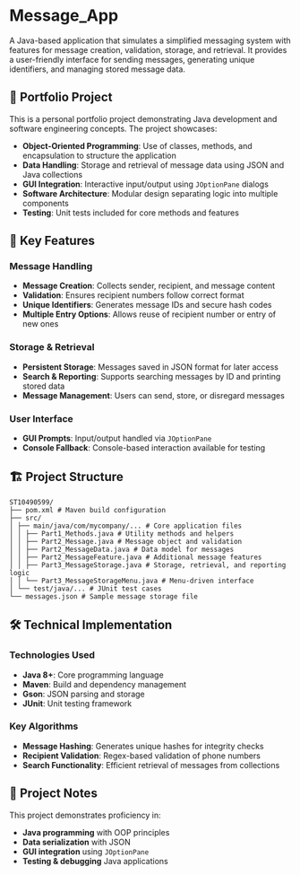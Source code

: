 # Message_App

A Java-based application that simulates a simplified messaging system with features for message creation, validation, storage, and retrieval. It provides a user-friendly interface for sending messages, generating unique identifiers, and managing stored message data.

## 💼 Portfolio Project

This is a personal portfolio project demonstrating Java development and software engineering concepts. The project showcases:

- **Object-Oriented Programming**: Use of classes, methods, and encapsulation to structure the application  
- **Data Handling**: Storage and retrieval of message data using JSON and Java collections  
- **GUI Integration**: Interactive input/output using `JOptionPane` dialogs  
- **Software Architecture**: Modular design separating logic into multiple components  
- **Testing**: Unit tests included for core methods and features  

## 🚀 Key Features

### Message Handling
- **Message Creation**: Collects sender, recipient, and message content  
- **Validation**: Ensures recipient numbers follow correct format  
- **Unique Identifiers**: Generates message IDs and secure hash codes  
- **Multiple Entry Options**: Allows reuse of recipient number or entry of new ones  

### Storage & Retrieval
- **Persistent Storage**: Messages saved in JSON format for later access  
- **Search & Reporting**: Supports searching messages by ID and printing stored data  
- **Message Management**: Users can send, store, or disregard messages  

### User Interface
- **GUI Prompts**: Input/output handled via `JOptionPane`  
- **Console Fallback**: Console-based interaction available for testing  

## 🏗️ Project Structure

```
ST10490599/
├── pom.xml # Maven build configuration
├── src/
│ ├── main/java/com/mycompany/... # Core application files
│ │ ├── Part1_Methods.java # Utility methods and helpers
│ │ ├── Part2_Message.java # Message object and validation
│ │ ├── Part2_MessageData.java # Data model for messages
│ │ ├── Part2_MessageFeature.java # Additional message features
│ │ ├── Part3_MessageStorage.java # Storage, retrieval, and reporting logic
│ │ └── Part3_MessageStorageMenu.java # Menu-driven interface
│ └── test/java/... # JUnit test cases
└── messages.json # Sample message storage file
```
## 🛠️ Technical Implementation

### Technologies Used
- **Java 8+**: Core programming language  
- **Maven**: Build and dependency management  
- **Gson**: JSON parsing and storage  
- **JUnit**: Unit testing framework  

### Key Algorithms
- **Message Hashing**: Generates unique hashes for integrity checks  
- **Recipient Validation**: Regex-based validation of phone numbers  
- **Search Functionality**: Efficient retrieval of messages from collections  

## 📝 Project Notes

This project demonstrates proficiency in:  
- **Java programming** with OOP principles  
- **Data serialization** with JSON  
- **GUI integration** using `JOptionPane`  
- **Testing & debugging** Java applications  


